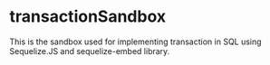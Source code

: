 # transactionSandbox
 
 This is the sandbox used for implementing transaction in SQL using Sequelize.JS and sequelize-embed library. 

 